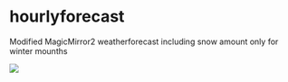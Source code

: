 # hourlyforecast

Modified MagicMirror2 weatherforecast including snow amount only for winter mounths

<img src=https://github.com/hangorazvan/hourlyforecast/blob/master/preview.png>
